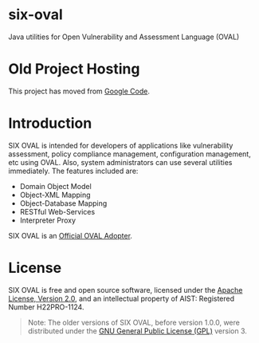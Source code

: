 six-oval
========

Java utilities for Open Vulnerability and Assessment Language (OVAL)


# Old Project Hosting
This project has moved from [Google Code](https://code.google.com/p/six-oval/).


# Introduction
SIX OVAL is intended for developers of applications like vulnerability assessment, 
policy compliance management, configuration management, etc using OVAL. 
Also, system administrators can use several utilities immediately. 
The features included are:
* Domain Object Model
* Object-XML Mapping
* Object-Database Mapping
* RESTful Web-Services
* Interpreter Proxy

SIX OVAL is an [Official OVAL Adopter](http://oval.mitre.org/adoption/official_adopters.html).


# License
SIX OVAL is free and open source software, licensed under the 
[Apache License, Version 2.0](http://www.apache.org/licenses/), 
and an intellectual property of AIST: Registered Number H22PRO-1124.

> Note: The older versions of SIX OVAL, before version 1.0.0, were distributed under the 
> [GNU General Public License (GPL)](http://www.gnu.org/licenses/gpl.html) version 3.




